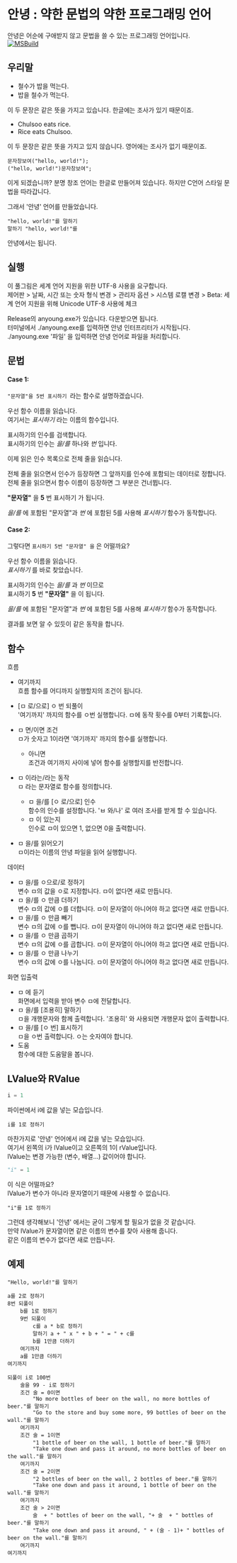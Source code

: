 # 안녕 : 약한 문법의 약한 프로그래밍 언어
안녕은 어순에 구애받지 않고 문법을 쓸 수 있는 프로그래밍 언어입니다.  
[![MSBuild](https://github.com/hyuckkim/anyoung/actions/workflows/msbuild.yml/badge.svg)](https://github.com/hyuckkim/anyoung/actions/workflows/msbuild.yml)  

## 우리말
 * 철수가 밥을 먹는다.
 * 밥을 철수가 먹는다.  

이 두 문장은 같은 뜻을 가지고 있습니다. 한글에는 조사가 있기 때문이죠.

 * Chulsoo eats rice.
 * Rice eats Chulsoo.  

이 두 문장은 같은 뜻을 가지고 있지 않습니다. 영어에는 조사가 없기 때문이죠.

```창조
문자창보여("hello, world!");
("hello, world!")문자창보여";
```

이게 되겠습니까? 
분명 창조 언어는 한글로 만들어져 있습니다. 하지만 C언어 스타일 문법을 따라갑니다.

그래서 '안녕' 언어를 만들었습니다.

```안녕
"hello, world!"를 말하기
말하기 "hello, world!"를
```

안녕에서는 됩니다.

## 실행
이 풀그림은 세계 언어 지원을 위한 UTF-8 사용을 요구합니다.  
제어판 > 날짜, 시간 또는 숫자 형식 변경 > 관리자 옵션 > 시스템 로캘 변경 > Beta: 세계 언어 지원을 위해 Unicode UTF-8 사용에 체크

Release의 anyoung.exe가 있습니다. 다운받으면 됩니다.  
터미널에서 ./anyoung.exe를 입력하면 안녕 인터프리터가 시작됩니다.  
./anyoung.exe '파일' 을 입력하면 안녕 언어로 파일을 처리합니다.  
## 문법

#### Case 1:
```"문자열"을 5번 표시하기 ```라는 함수로 설명하겠습니다.

우선 함수 이름을 읽습니다.  
여기서는 _표시하기_ 라는 이름의 함수입니다.

표시하기의 인수를 검색합니다.  
표시하기의 인수는 _을/를_ 하나와 _번_ 입니다.

이제 읽은 인수 목록으로 전체 줄을 읽습니다.

전체 줄을 읽으면서 인수가 등장하면 그 앞까지를 인수에 포함되는 데이터로 정합니다.  
전체 줄을 읽으면서 함수 이름이 등장하면 그 부분은 건너뜁니다.

__"문자열"__ 을 __5__ 번 표시하기 가 됩니다.

_을/를_ 에 포함된 "문자열"과 _번_ 에 포함된 5를 사용해 *표시하기* 함수가 동작합니다.

#### Case 2:

그렇다면 ```표시하기 5번 "문자열" 을``` 은 어떨까요?

우선 함수 이름을 읽습니다.  
_표시하기_ 를 바로 찾았습니다.

표시하기의 인수는 _을/를_ 과 _번_ 이므로  
표시하기 __5__ 번 __"문자열"__ 을 이 됩니다.

_을/를_ 에 포함된 "문자열"과 _번_ 에 포함된 5를 사용해 *표시하기* 함수가 동작합니다.

결과를 보면 알 수 있듯이 같은 동작을 합니다.

## 함수

흐름  
+ 여기까지  
흐름 함수를 어디까지 실행할지의 조건이 됩니다.  

+ [ㅁ 로/으로] ㅇ 번 되풀이  
'여기까지' 까지의 함수를 ㅇ번 실행합니다. ㅁ에 동작 횟수를 0부터 기록합니다.  
+ ㅁ 면/이면 조건  
ㅁ가 숫자고 1이라면 '여기까지' 까지의 함수를 실행합니다.  
  + 아니면  
조건과 여기까지 사이에 넣어 함수를 실행할지를 반전합니다.  

+ ㅁ 이라는/라는 동작  
ㅁ 라는 문자열로 함수를 정의합니다.  
  + ㅁ 을/를 [ㅇ 로/으로] 인수  
함수의 인수를 설정합니다. 'ㅂ 와/나' 로 여러 조사를 받게 할 수 있습니다.  
  + ㅁ 이 있는지  
인수로 ㅁ이 있으면 1, 없으면 0을 출력합니다.  

+ ㅁ 을/를 읽어오기  
ㅁ이라는 이름의 안녕 파일을 읽어 실행합니다.  

데이터  
+ ㅁ 을/를 ㅇ으로/로 정하기  
변수 ㅁ의 값을 ㅇ로 지정합니다. ㅁ이 없다면 새로 만듭니다.  
+ ㅁ 을/를 ㅇ 만큼 더하기  
변수 ㅁ의 값에 ㅇ를 더합니다. ㅁ이 문자열이 아니어야 하고 없다면 새로 만듭니다.  
+ ㅁ 을/를 ㅇ 만큼 빼기  
변수 ㅁ의 값에 ㅇ를 뺍니다. ㅁ이 문자열이 아니어야 하고 없다면 새로 만듭니다.  
+ ㅁ 을/를 ㅇ 만큼 곱하기  
변수 ㅁ의 값에 ㅇ를 곱합니다. ㅁ이 문자열이 아니어야 하고 없다면 새로 만듭니다.  
+ ㅁ 을/를 ㅇ 만큼 나누기  
변수 ㅁ의  값에 ㅇ를 나눕니다. ㅁ이 문자열이 아니어야 하고 없다면 새로 만듭니다.  

화면 입출력  
+ ㅁ 에 듣기  
화면에서 입력을 받아 변수 ㅁ에 전달합니다.  
+ ㅁ 을/를 [조용히] 말하기  
ㅁ을 개행문자와 함께 출력합니다. '조용히' 와 사용되면 개행문자 없이 출력합니다.  
+ ㅁ 을/를 [ㅇ 번] 표시하기  
ㅁ을 ㅇ번 출력합니다. ㅇ는 숫자여야 합니다.  
+ 도움  
함수에 대한 도움말을 봅니다.  
    
## LValue와 RValue
```python
i = 1
```
파이썬에서 i에 값을 넣는 모습입니다.
```안녕
i를 1로 정하기
```
마찬가지로 '안녕' 언어에서 i에 값을 넣는 모습입니다.  
여기서 왼쪽의 i가 lValue이고 오른쪽의 1이 rValue입니다.  
lValue는 변경 가능한 (변수, 배열...) 값이어야 합니다.  

```python
"i" = 1
```
이 식은 어떨까요?  
lValue가 변수가 아니라 문자열이기 때문에 사용할 수 없습니다.
```안녕
"i"를 1로 정하기
```
그런데 생각해보니 '안녕' 에서는 굳이 그렇게 할 필요가 없을 것 같습니다.  
만약 lValue가 문자열이면 같은 이름의 변수를 찾아 사용해 줍니다.  
같은 이름의 변수가 없다면 새로 만듭니다.  

## 예제

```안녕
"Hello, world!"를 말하기
```
```안녕
a를 2로 정하기
8번 되풀이
    b를 1로 정하기
    9번 되풀이
        c를 a * b로 정하기
        말하기 a + " x " + b + " = " + c를
        b를 1만큼 더하기
    여기까지
    a를 1만큼 더하기
여기까지
```
```안녕
되풀이 i로 100번
    술을 99 - i로 정하기
    조건 술 = 0이면
        "No more bottles of beer on the wall, no more bottles of beer."를 말하기
        "Go to the store and buy some more, 99 bottles of beer on the wall."를 말하기
    여기까지
    조건 술 = 1이면
        "1 bottle of beer on the wall, 1 bottle of beer."를 말하기
        "Take one down and pass it around, no more bottles of beer on the wall."를 말하기
    여기까지
    조건 술 = 2이면
        "2 bottles of beer on the wall, 2 bottles of beer."를 말하기
        "Take one down and pass it around, 1 bottle of beer on the wall."를 말하기
    여기까지
    조건 술 > 2이면
        술  + " bottles of beer on the wall, "+ 술  + " bottles of beer."를 말하기
        "Take one down and pass it around, " + (술 - 1)+ " bottles of beer on the wall."를 말하기
    여기까지
여기까지
```
